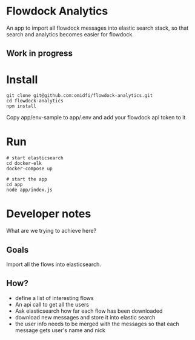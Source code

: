 # Flowdock Analytics

An app to import all flowdock messages into elastic search stack, so that search and analytics becomes easier for flowdock.

## Work in progress


# Install
```
git clone git@github.com:omidfi/flowdock-analytics.git
cd flowdock-analytics
npm install
```
Copy app/env-sample to app/.env and add your flowdock api token to it

# Run
```
# start elasticsearch
cd docker-elk
docker-compose up

# start the app
cd app
node app/index.js
```

# Developer notes
What are we trying to achieve here?

## Goals
Import all the flows into elasticsearch.

## How?
  * define a list of interesting flows
  * An api call to get all the users
  * Ask elasticsearch how far each flow has been downloaded
  * download new messages and store it into elastic search
  * the user info needs to be merged with the messages so that each message gets user's name and nick
